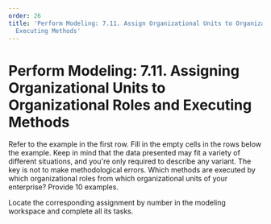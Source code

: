 ```yaml
---
order: 26
title: 'Perform Modeling: 7.11. Assign Organizational Units to Organizational Roles
  Executing Methods'
---
```


# Perform Modeling: 7.11. Assigning Organizational Units to Organizational Roles and Executing Methods

Refer to the example in the first row. Fill in the empty cells in the rows below the example. Keep in mind that the data presented may fit a variety of different situations, and you're only required to describe any variant. The key is not to make methodological errors. Which methods are executed by which organizational roles from which organizational units of your enterprise? Provide 10 examples.

Locate the corresponding assignment by number in the modeling workspace and complete all its tasks.